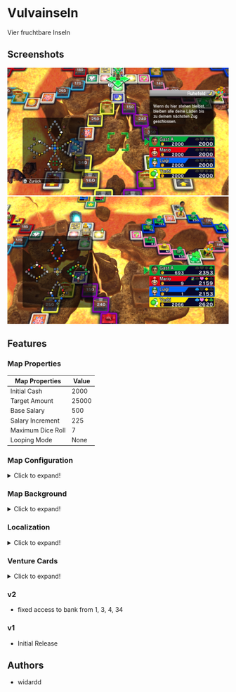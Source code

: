 # Vulvainseln

Vier fruchtbare Inseln

## Screenshots

![vulva0.frb](vulva0.png)
![vulva1.frb](vulva1.png)

## Features

### Map Properties

| Map Properties    |      Value |
| ----------------- | ---------- |
| Initial Cash      |       2000 |
| Target Amount     |      25000 |
| Base Salary       |        500 |
| Salary Increment  |        225 |
| Maximum Dice Roll |          7 |
| Looping Mode      |       None |

### Map Configuration

<details>
  <summary>Click to expand!</summary>

| Map Configuration |                  Value |
| ----------------- | ---------------------- |
| Rules             |               Standard |
| Theme             |            DragonQuest |
| FRB File Name 1   |                 vulva0 |
| FRB File Name 2   |                 vulva1 |
| FRB File Name 3   |                        |
| FRB File Name 4   |                        |

</details>

### Map Background

<details>
  <summary>Click to expand!</summary>

| On  | Background | Description          |
| --- | ---------- | -------------------- |
|     | bg101      | Trodain Castle       |
|     | bg109      | The Observatory      |
|     | bg102      | Ghost Ship           |
|     | bg105      | Slimenia             |
| :o: | bg104      | Mt. Magmageddon      |
|     | bg106      | Robbin' Hood Ruins   |
|     | bg004      | Mario Stadium        |
|     | bg008      | Starship Mario       |
|     | bg002      | Mario Circuit        |
|     | bg001      | Yoshi's Island       |
|     | bg005      | Delfino Plaza        |
|     | bg003      | Peach's Castle       |
|     | bg107      | Alefgard             |
|     | bg006      | Super Mario Bros     |
|     | bg007      | Bowser's Castle      |
|     | bg009      | Good Egg Galaxy      |
|     | bg103      | The Colossus         |
|     | bg108      | Alltrades Abbey      |
|     | bg901      | Practice Board       |

</details>

### Localization

<details>
  <summary>Click to expand!</summary>
    
| Message   | String |
| --------- | ------ |
| Name (DE) | Vulvainseln |
| Desc (DE) | Vier fruchtbare Inseln. |

</details>

### Venture Cards

<details>
  <summary>Click to expand!</summary>

| ID  | On  | Description                                                                                                      |
| --- | --- | ---------------------------------------------------------------------------------------------------------------- |
|   1 |     | Adventurous turning point! You can choose which way to move on your next go, (player's name).                    |
|   2 | :o: | Venture on! Roll the die again and move forward.                                                                 |
|   3 |     | Venture through space! Zoom over to any non-venture, non-suit square you like!                                   |
|   4 | :o: | Moneymaking venture! Roll the die and get 40 times the number shown in gold coins from the player in 1st place!  |
|   5 |     | Venture through space! Zoom over to any shop or vacant plot!                                                     |
|   6 | :o: | Venture through space! Zoom over to any venture or suit square!                                                  |
|   7 | :o: | Special bonus! Your shops all grow by 7%!                                                                        |
|   8 | :o: | Venture on! Everyone's shop prices increase by 30%! Now roll the die and move again.                             |
|   9 | :o: | Venture on! Everyone's shops close for the day! Now roll the die and move again.                                 |
|  10 | :o: | Venture on! Everyone's shop prices cut in half! Now roll the die and move again.                                 |
|  11 |     | Moneymaking venture! Roll the die and get 11 times the number shown in gold coins from all other players!        |
|  12 |     | Capital venture! You can invest capital in any of your shops.                                                    |
|  13 |     | Misadventure! The values of all your shops drop by 13%!                                                          |
|  14 |     | Misadventure! You give everyone 30G each!                                                                        |
|  15 | :o: | Moneymaking venture! Roll the die and get 50 times the number shown in gold coins from the bank!                 |
|  16 |     | Random venture! Shops expand in three districts picked at random!                                                |
|  17 |     | Special bonus! You receive half of your salary!                                                                  |
|  18 | :o: | Misadventure! The bank is forcibly buying you out! You're compelled to sell a shop for only twice its value.     |
|  19 | :o: | Price hike venture! Your shop prices go up by 30% until your next turn.                                          |
|  20 | :o: | Revaluation venture! You can expand any one of your shops by 20%.                                                |
|  21 | :o: | Random venture! You receive 20 stocks in a district picked at random!                                            |
|  22 | :o: | Cashback venture! You can sell a shop back to the bank for twice its shop value.                                 |
|  23 | :o: | Revaluation venture! You can expand any one of your shops by 50%.                                                |
|  24 |     | Misadventure! The bank is forcibly buying you out! You're compelled to sell a shop for 200G more than its value. |
|  25 | :o: | Misadventure! Your shop prices halve until your next turn!                                                       |
|  26 |     | Lucky venture! You get a big commission until your next turn!                                                    |
|  27 | :o: | Special bonus! You receive 27 times the number of shops you own in gold coins from the bank!                     |
|  28 | :o: | Cameo adventure! A goodybag appears!                                                                             |
|  29 | :o: | Freebie! Take a Heart!                                                                                           |
|  30 | :o: | Venture on! All shops charge a 100G flat rate! Now roll the die and move again.                                  |
|  31 |     | Random venture! Shops expand by 10% in a district picked at random!                                              |
|  32 | :o: | Random venture! Shops expand by 20% in a district picked at random!                                              |
|  33 | :o: | Cashback venture! You can sell a shop back to the bank for three times its shop value.                           |
|  34 |     | Dicey adventure! Roll 1/3/5 and your shops close for the day. Roll 2/4/6 and everyone else's shops close.        |
|  35 |     | Stock venture! You can sell stocks you own at 35% above the market value.                                        |
|  36 | :o: | Capital venture! You can pay 100G for the chance to invest in your shops.                                        |
|  37 |     | Random venture! Shops expand by 30% in a district picked at random!                                              |
|  38 | :o: | Stock venture! You can buy stocks in a district of your choice at 10% above the market value.                    |
|  39 | :o: | Suit venture! Buy a Suit Yourself card for 100G.                                                                 |
|  40 | :o: | Misadventure! You give away 10% of your ready cash to the player in last place!                                  |
|  41 | :o: | Misadventure! Stock prices fall by 10% in a district picked at random!                                           |
|  42 |     | Misadventure! Stock prices fall by 20% in a district picked at random!                                           |
|  43 |     | Misadventure! You pay an assets tax of two gold coins per unit of stock that you own!                            |
|  44 | :o: | Misadventure! Roll the die and pay 44 times the number in gold coins to the player in last place!                |
|  45 | :o: | Dicey adventure! Roll 1/3/5 to warp to a take-a-break square. Roll 2/4/6 to warp to the arcade.                  |
|  46 | :o: | Misadventure! You drop your wallet and lose 10% of your ready cash!                                              |
|  47 | :o: | Dicey adventure! Roll 2-6 to get all the suits. Roll 1 and lose all your suits.                                  |
|  48 |     | Misadventure! All shops in a district picked at random fall in value by 10%!                                     |
|  49 | :o: | Misadventure! All shops in a district picked at random fall in value by 20%!                                     |
|  50 | :o: | Venture on! Move forward the same number of squares again.                                                       |
|  51 |     | Venture on! Move forward 1 square more.                                                                          |
|  52 |     | Venture on! Move forward another 2 squares.                                                                      |
|  53 |     | Venture through space! Zoom over to the bank!                                                                    |
|  54 |     | Venture through space! Pay 100G to zoom straight to the bank!                                                    |
|  55 | :o: | Venture on! Roll the die again and move forward (with an invitation to browse thrown in!).                       |
|  56 |     | Venture on! Roll the die again and move forward (with a half-price special offer thrown in!).                    |
|  57 |     | Venture through space! Zoom to any square you like.                                                              |
|  58 | :o: | Venture through space! Pay 100G to zoom to any non-venture, non-suit square you like!                            |
|  59 | :o: | Stock venture! You can buy stocks in a district of your choice at 10% below the market value.                    |
|  60 | :o: | Random venture! Stock prices increase by 10% in a district picked at random!                                     |
|  61 |     | Special bonus! You receive a 10% dividend on your stocks!                                                        |
|  62 | :o: | Special bonus! You receive a 20% dividend on your stocks!                                                        |
|  63 | :o: | Random venture! Stock prices increase by 20% in a district picked at random!                                     |
|  64 |     | Random venture! Stock prices increase by 30% in a district picked at random!                                     |
|  65 |     | Forced buyout! You can buy a vacant plot or shop for five times its value, whether someone else owns it or not.  |
|  66 |     | Special bonus! You receive 10 of the most valuable stocks!                                                       |
|  67 |     | Stock venture! You can buy stocks in a district of your choice.                                                  |
|  68 |     | Special arcade adventure! You're invited to play Memory Block!                                                   |
|  69 | :o: | Stock venture! You can sell stocks you own at 20% above the market value.                                        |
|  70 |     | Special bonus! You get a sudden promotion and receive a salary! (You lose any suits you have.)                   |
|  71 | :o: | Capital venture! You can invest up to 200G of the bank's money in your shops.                                    |
|  72 | :o: | Dicey adventure! Roll 1/3/5 to take 20 times the number of your shops in gold coins. Roll 2/4/6 to pay the same. |
|  73 |     | Property venture! You can buy any unowned shop or vacant plot.                                                   |
|  74 |     | Misadventure! You are forced to auction one of your shops (with a starting price of twice the shop's value).     |
|  75 | :o: | Property venture! You can buy any unowned shop or vacant plot for twice its value.                               |
|  76 |     | Special arcade adventure! You're invited to play Round the Blocks!                                               |
|  77 | :o: | Freebie! Take five of each district's stocks.                                                                    |
|  78 |     | Property venture! You can buy any unowned shop or vacant plot for 200G more than its value.                      |
|  79 |     | Forced buyout! You can buy a vacant plot or shop for three times its value, whether someone else owns it or not. |
|  80 | :o: | Freebie! Take a Spade!                                                                                           |
|  81 | :o: | Misadventure! All other players can only move forward 1 on their next turn.                                      |
|  82 | :o: | Freebie! Take a Club!                                                                                            |
|  83 | :o: | Dicey adventure! Roll 1/3/5 and warp to a random location. Roll 2/4/6 and everyone else warps.                   |
|  84 | :o: | Moneymaking venture! The winning player must pay you 10% of their ready cash!                                    |
|  85 |     | Moneymaking venture! Roll the die and get 85 times the number shown in gold coins from the bank!                 |
|  86 |     | Moneymaking venture! Take 100G from all other players!                                                           |
|  87 | :o: | Venture on! Roll the special all-7s-and-8s die and move forward again.                                           |
|  88 | :o: | Misadventure! All other players swap places!                                                                     |
|  89 | :o: | Freebie! All players take a Suit Yourself card!                                                                  |
|  90 | :o: | Price hike venture! All shop prices go up by 30% until your next turn.                                           |
|  91 | :o: | Cameo adventure! A healslime appears!                                                                            |
|  92 |     | Cameo adventure! Lakitu appears!                                                                                 |
|  93 |     | Dicey adventure! Roll 1/3/5 and your shops expand by 10%. Roll 2/4/6 and everyone else's shops expand by 5%.     |
|  94 | :o: | Freebie! Take a Diamond!                                                                                         |
|  95 |     | Misadventure! You throw an impromptu party. All other players come to your location!                             |
|  96 | :o: | Misadventure! All players scramble to another player's location!                                                 |
|  97 | :o: | Stock rise venture! Increase stock value by 20% in a district of your choice.                                    |
|  98 | :o: | Forced buyout! You can buy a vacant plot or shop for four times its value, whether someone else owns it or not.  |
|  99 |     | Freebie! What's inside...?                                                                                       |
| 100 | :o: | Freebie! Take a Suit Yourself card!                                                                              |
| 101 |     | Special bonus! Your shops all grow by 21%!                                                                       |
| 102 |     | Moneymaking venture! Roll the die and get 33 times the number shown in gold coins from all other players!        |
| 103 |     | Misadventure! The values of all your shops drop by 25%!                                                          |
| 104 |     | Misadventure! You give everyone 80G each!                                                                        |
| 105 |     | Moneymaking venture! Roll the die and get the number shown x your level x 40G from the bank!                     |
| 106 |     | Freebie! Roll the die and get half the number shown of Suit Yourself cards! (Decimals will be rounded down.)     |
| 107 |     | Revaluation venture! You can expand any one of your shops by 30%.                                                |
| 108 |     | Cashback venture! You can sell a shop back to the bank for four times its shop value.                            |
| 109 |     | Revaluation venture! You can expand any one of your shops by 75%.                                                |
| 110 |     | Special bonus! You receive 77 times the number of shops you own in gold coins from the bank!                     |
| 111 |     | Cashback venture! You can sell a shop back to the bank for 500G more than its shop value.                        |
| 112 | :o: | Special bonus! You receive 100 times the number of shops you own in gold coins!                                  |
| 113 |     | Moneymaking venture! Roll the die and get the number shown x your level x 20G from the bank!                     |
| 114 |     | Moneymaking venture! Take your level times 40G from all other players!                                           |
| 115 | :o: | Misadventure! All other players can only move forward 7 on their next turn.                                      |
| 116 |     | Moneymaking venture! Roll the die and get 60 times the number shown in gold coins from the player in 1st place!  |
| 117 |     | Adventurous turning point! Everyone gets to choose which way to move on their next go.                           |
| 118 | :o: | Lucky venture! You get a really big commission until your next turn!                                             |
| 119 | :o: | Misadventure! You give 20% of your ready cash to the player in last place!                                       |
| 120 |     | Misadventure! You drop your wallet and lose 20% of your ready cash!                                              |
| 121 |     | Capital venture! You can invest up to 400G of the bank's money in your shops.                                    |
| 122 | :o: | Moneymaking venture! The winning player must pay you 20% of their ready cash!                                    |
| 123 |     | Dicey adventure! Roll 1/3/5 and your shops expand by 20%. Roll 2/4/6 and everyone else's shops expand by 5%.     |
| 124 |     | Suit venture! Buy a Suit Yourself card for 50G.                                                                  |
| 125 |     | Dicey adventure! Roll 1/3/5 to warp to a boon square. Roll 2/4/6 to warp to the arcade.                          |
| 126 | :o: | Revaluation venture! Roll the die and expand your shops by 2% for each number.                                   |
| 127 |     | Special arcade adventure! You're invited to play Round the Blocks and Memory Block!                              |
| 128 |     | Special bonus! You receive 55 times the number of shops you own in gold coins from the bank!                     |

</details>

### v2
- fixed access to bank from 1, 3, 4, 34

### v1
- Initial Release

## Authors

- widardd